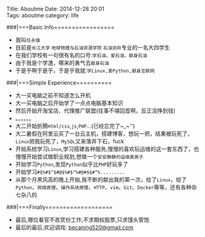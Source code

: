 Title: Aboutme
Date: 2014-12-28 20:01   
Tags: aboutme
category: life


###|===Basic Info=================
* 我叫`任永强`
* 目前是`长江大学` `地球物理与石油资源学院` `石油测井`专业的一名大四学生
* 在我们学校有一句很有名的口号:`学石油，爱石油，献身石油`
* 由于我是个学渣，哪来的勇气去`献身石油`
* 于是乎啊于是乎，于是乎我就:`学Linux,爱Python,献身互联网`

     

###|===Simple Experience==========
* 大一买电脑之前不知道怎么开机
* 大一买电脑之后开始学了一点点电脑基本知识
* 然后开始开淘宝店、代理推广联盟(往事不堪回首啊，反正没挣到钱)
* 。。。。。。
* 大二开始折腾`Html/css`,`js`,`PHP`...(已经忘完了~_~'')
* 大二暑假在阿里云买了一台云主机，搭建博客，想玩一把，结果被玩死了，`Linux`把我玩死了，`MySQL`又来落井下石，fuck
* 开始系统学习`Linux`,学习搭建各种服务,慢慢的喜欢玩运维的这一套东西了，也慢慢开始尝试做职业规划,想做一个`安安静静的运维美男子`
* 开始学习`Python`,发现`Python`似乎比`PHP`好玩多了
* 开始学习`#$%#$^$#@$%#$^%#@#$$#^%.........`
* 从那个月黑风高的晚上开始,我不断的献出我的第一次，给了`Linux`，给了`Python`、`网络原理`、`操作系统原理`、`HTTP`、`vim`、`Git`、`Docker`等等，还有各种杂七杂八的



###|===Finally===================
* 最后,哪位看官不吝赏份工作,不求期权股票,只求馒头管饱
* 最后的最后,欢迎调戏: <a href="mailto:becaning520@gmail.com">becaning520@gmail.com</a>

